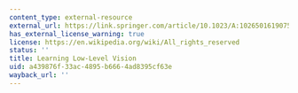 ```yaml
---
content_type: external-resource
external_url: https://link.springer.com/article/10.1023/A:1026501619075
has_external_license_warning: true
license: https://en.wikipedia.org/wiki/All_rights_reserved
status: ''
title: Learning Low-Level Vision
uid: a439876f-33ac-4895-b666-4ad8395cf63e
wayback_url: ''
---
```

